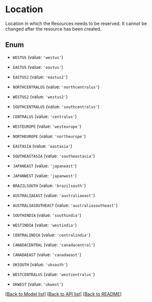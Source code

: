 # Location

Location in which the Resources needs to be reserved. It cannot be changed after the resource has been created.

## Enum

* `WESTUS` (value: `'westus'`)

* `EASTUS` (value: `'eastus'`)

* `EASTUS2` (value: `'eastus2'`)

* `NORTHCENTRALUS` (value: `'northcentralus'`)

* `WESTUS2` (value: `'westus2'`)

* `SOUTHCENTRALUS` (value: `'southcentralus'`)

* `CENTRALUS` (value: `'centralus'`)

* `WESTEUROPE` (value: `'westeurope'`)

* `NORTHEUROPE` (value: `'northeurope'`)

* `EASTASIA` (value: `'eastasia'`)

* `SOUTHEASTASIA` (value: `'southeastasia'`)

* `JAPANEAST` (value: `'japaneast'`)

* `JAPANWEST` (value: `'japanwest'`)

* `BRAZILSOUTH` (value: `'brazilsouth'`)

* `AUSTRALIAEAST` (value: `'australiaeast'`)

* `AUSTRALIASOUTHEAST` (value: `'australiasoutheast'`)

* `SOUTHINDIA` (value: `'southindia'`)

* `WESTINDIA` (value: `'westindia'`)

* `CENTRALINDIA` (value: `'centralindia'`)

* `CANADACENTRAL` (value: `'canadacentral'`)

* `CANADAEAST` (value: `'canadaeast'`)

* `UKSOUTH` (value: `'uksouth'`)

* `WESTCENTRALUS` (value: `'westcentralus'`)

* `UKWEST` (value: `'ukwest'`)

[[Back to Model list]](../README.md#documentation-for-models) [[Back to API list]](../README.md#documentation-for-api-endpoints) [[Back to README]](../README.md)


